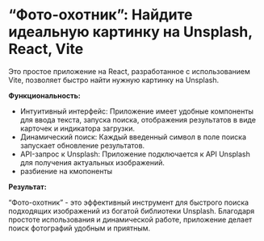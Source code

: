 
# “Фото-охотник”: Найдите идеальную картинку на Unsplash, React, Vite
Это простое приложение на React, разработанное с использованием Vite, позволяет быстро найти нужную картинку на Unsplash.

**Функциональность:**

* Интуитивный интерфейс: Приложение имеет удобные компоненты для ввода текста, запуска поиска, отображения результатов в виде карточек и индикатора загрузки.
* Динамический поиск: Каждый введенный символ в поле поиска запускает обновление результатов.
* API-запрос к Unsplash: Приложение подключается к API Unsplash для получения актуальных изображений.
* разбиение на кмопоненты

**Результат:**

“Фото-охотник” - это эффективный инструмент для быстрого поиска подходящих изображений из богатой библиотеки Unsplash. Благодаря простоте использования и динамической работе, приложение делает поиск фотографий удобным и приятным.